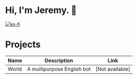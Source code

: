 # Hi, I'm Jeremy. 👋
[![ko-fi](https://ko-fi.com/img/githubbutton_sm.svg)](https://ko-fi.com/A0A06ZT9I)

# Projects

| Name | Description | Link |
|--------|-------------|--------|
| World | A multipurpose English bot | [Not available] |
